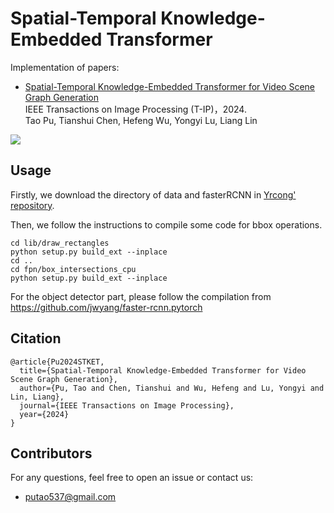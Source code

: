 # Spatial-Temporal Knowledge-Embedded Transformer 

Implementation of papers: 

- [Spatial-Temporal Knowledge-Embedded Transformer for Video Scene Graph Generation](https://arxiv.org/pdf/2309.13237.pdf)  
  IEEE Transactions on Image Processing (T-IP)，2024.   
  Tao Pu, Tianshui Chen, Hefeng Wu, Yongyi Lu, Liang Lin

![](./figures/framework.png)

## Usage
Firstly, we download the directory of data and fasterRCNN in [Yrcong' repository](https://github.com/yrcong/STTran).

Then, we follow the instructions to compile some code for bbox operations.
```
cd lib/draw_rectangles
python setup.py build_ext --inplace
cd ..
cd fpn/box_intersections_cpu
python setup.py build_ext --inplace
```

For the object detector part, please follow the compilation from https://github.com/jwyang/faster-rcnn.pytorch


## Citation
```
@article{Pu2024STKET,
  title={Spatial-Temporal Knowledge-Embedded Transformer for Video Scene Graph Generation},
  author={Pu, Tao and Chen, Tianshui and Wu, Hefeng and Lu, Yongyi and Lin, Liang},
  journal={IEEE Transactions on Image Processing},
  year={2024}
}
```
  
## Contributors
For any questions, feel free to open an issue or contact us:    

* putao537@gmail.com
